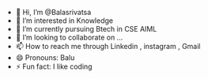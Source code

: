- 👋 Hi, I’m @Balasrivatsa
- 👀 I’m interested in Knowledge
- 🌱 I’m currently pursuing Btech in CSE AIML
- 💞️ I’m looking to collaborate on ...
- 📫 How to reach me through Linkedin , instagram , Gmail
- 😄 Pronouns: Balu
- ⚡ Fun fact: I like coding 

<!---
Balasrivatsa/Balasrivatsa is a ✨ special ✨ repository because its `README.md` (this file) appears on your GitHub profile.
You can click the Preview link to take a look at your changes.
--->
